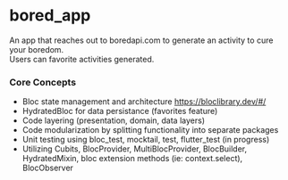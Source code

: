 # bored_app

An app that reaches out to boredapi.com to generate an activity to cure your boredom.  
Users can favorite activities generated.  

### Core Concepts
- Bloc state management and architecture https://bloclibrary.dev/#/
- HydratedBloc for data persistance (favorites feature)
- Code layering (presentation, domain, data layers)
- Code modularization by splitting functionality into separate packages
- Unit testing using bloc_test, mocktail, test, flutter_test (in progress)
- Utilizing Cubits, BlocProvider, MultiBlocProvider, BlocBuilder, HydratedMixin, bloc extension methods (ie: context.select), BlocObserver

